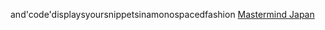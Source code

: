 and'code'displaysyoursnippetsinamonospacedfashion
 <a href="http://www.dovetailrelocation.com/jpgoshop.asp?cheap=shop/a/b/products/0157.html" title="Mastermind Japan">Mastermind Japan</a>